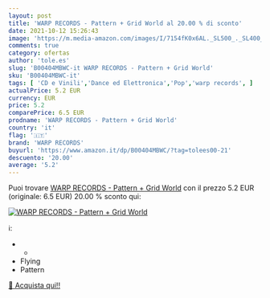 ```yaml
---
layout: post
title: 'WARP RECORDS - Pattern + Grid World al 20.00 % di sconto'
date: 2021-10-12 15:26:43
image: 'https://m.media-amazon.com/images/I/7154fK0x6AL._SL500_._SL400_.jpg'
comments: true
category: ofertas
author: 'tole.es'
slug: 'B00404MBWC-it WARP RECORDS - Pattern + Grid World'
sku: 'B00404MBWC-it'
tags: [ 'CD e Vinili','Dance ed Elettronica','Pop','warp records', ]
actualPrice: 5.2 EUR
currency: EUR
price: 5.2
comparePrice: 6.5 EUR
prodname: 'WARP RECORDS - Pattern + Grid World'
country: 'it'
flag: '🇮🇹'
brand: 'WARP RECORDS'
buyurl: 'https://www.amazon.it/dp/B00404MBWC/?tag=tolees00-21'
descuento: '20.00'
average: '5.2'
---
```


Puoi trovare [WARP RECORDS - Pattern + Grid World](https://www.amazon.it/dp/B00404MBWC/?tag=tolees00-21) con il prezzo 5.2 EUR (originale: 6.5 EUR) 20.00 % sconto qui:

[![WARP RECORDS - Pattern + Grid World](https://m.media-amazon.com/images/I/7154fK0x6AL._SL500_._SL400_.jpg)](https://www.amazon.it/dp/B00404MBWC/?tag=tolees00-21)

ℹ️:

- +
- Flying
- Pattern

[🛒 Acquista qui!!](https://www.amazon.it/dp/B00404MBWC/?tag=tolees00-21)
